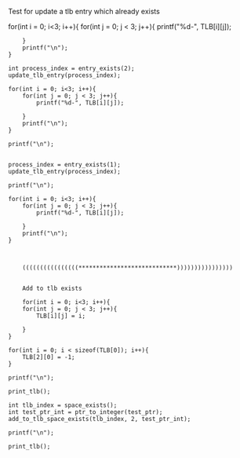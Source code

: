  Test for update a tlb entry which already exists

 for(int i = 0; i<3; i++){
        for(int j = 0; j < 3; j++){
            printf("%d-", TLB[i][j]);
            
        }
        printf("\n");
    }

    int process_index = entry_exists(2);
    update_tlb_entry(process_index);

    for(int i = 0; i<3; i++){
        for(int j = 0; j < 3; j++){
            printf("%d-", TLB[i][j]);
            
        }
        printf("\n");
    }

    printf("\n");


    process_index = entry_exists(1);
    update_tlb_entry(process_index);
    
    printf("\n");

    for(int i = 0; i<3; i++){
        for(int j = 0; j < 3; j++){
            printf("%d-", TLB[i][j]);
            
        }
        printf("\n");
    }



        ((((((((((((((((****************************))))))))))))))))


        Add to tlb exists 

        for(int i = 0; i<3; i++){
        for(int j = 0; j < 3; j++){
            TLB[i][j] = i;
            
        }
    }

    for(int i = 0; i < sizeof(TLB[0]); i++){
        TLB[2][0] = -1;
    }

    printf("\n");

    print_tlb();

    int tlb_index = space_exists();
    int test_ptr_int = ptr_to_integer(test_ptr);
    add_to_tlb_space_exists(tlb_index, 2, test_ptr_int);

    printf("\n");

    print_tlb();